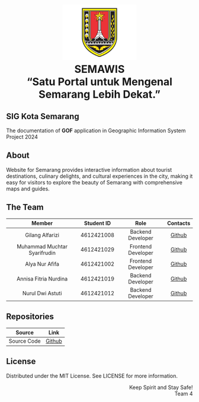
<h1 align="center">
  <br>
  <a href="#"><img src="https://github.com/SIG-Wisata-Kota-Semarang/Sig-Kota-Semarang/blob/main/assets/img/logosmg.png" alt="Markdownify" width="200"></a>
  <br>
  SEMAWIS
  <br>
  “Satu Portal untuk Mengenal Semarang Lebih Dekat.”
</h1>


## SIG Kota Semarang
The documentation of <b>GOF</b> application in Geographic Information System Project 2024

## About
Website for Semarang provides interactive information about tourist destinations, culinary delights, and cultural experiences in the city, making it easy for visitors to explore the beauty of Semarang with comprehensive maps and guides.


## The Team

|            Member           | Student ID |                    Role                    |                                                       Contacts                                                      |
| :-------------------------: | :--------: | :----------------------------------------: | :-----------------------------------------------------------------------------------------------------------------: |
|        Gilang Alfarizi         | 4612421008 |        Backend Developer          |         [Github](https://github.com/)           |
|    Muhammad Muchtar Syarifrudin    | 4612421029 |          Frontend Developer         |  [Github](https://github.com/)  |
|     Alya Nur Afifa     | 4612421002 |         Frontend Developer                    |   [Github](https://github.com/alyanurafifa)             |
|    Annisa Fitria Nurdina     | 4612421019 |         Backend Developer          |   [Github]()    |
|   Nurul Dwi Astuti   | 4612421012 |     Backend Developer               |   [Github]()            |



## Repositories

|       Source       |                                Link                                |
| :----------------: | :----------------------------------------------------------------: |
| Source Code | [Github](https://github.com/SIG-Wisata-Kota-Semarang/Sig-Kota-Semarang) |




## License
Distributed under the MIT License. See LICENSE for more information.

<p align="right"> Keep Spirit and Stay Safe! <br> Team 4 </p>
